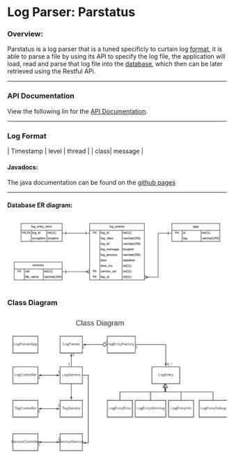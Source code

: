 # Log Parser: Parstatus
### Overview:
  Parstatus is a log parser that is a tuned specificly to curtain log [format](#format), it is able to parse a file by using its API to specify the log file, the application will load, read and parse that log file into the [database](#), which then can be later retrieved using the Restful APi.
***
### API Documentation
 View the following lin for the [API Documentation](https://documenter.getpostman.com/view/4753964/RWTfyMDF).
***
### Log Format
| Timestamp | level | thread |  | class| message |

#### Javadocs:
  The java documentation can be found on the [github pages](https://zakariatalhami.github.io/LogParser/index.html)
***
#### Database ER diagram:
![Database ER diagram](/docs/DB.png)


### Class Diagram

![Class diagram](/docs/ClassDiagram.png)
